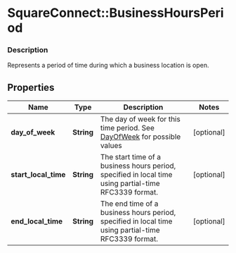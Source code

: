 # SquareConnect::BusinessHoursPeriod

### Description

 Represents a period of time during which a business location is open.

## Properties
Name | Type | Description | Notes
------------ | ------------- | ------------- | -------------
**day_of_week** | **String** | The day of week for this time period. See [DayOfWeek](#type-dayofweek) for possible values | [optional] 
**start_local_time** | **String** | The start time of a business hours period, specified in local time using partial-time RFC3339 format. | [optional] 
**end_local_time** | **String** | The end time of a business hours period, specified in local time using partial-time RFC3339 format. | [optional] 


